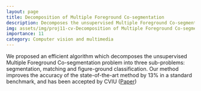 ```yaml
---
layout: page
title: Decomposition of Multiple Foreground Co-segmentation
description: Decomposes the unsupervised Multiple Foreground Co-segmentation problem into three sub-problems
img: assets/img/proj11-cv-Decomposition of Multiple Foreground Co-segmentation.png
importance: 11
category: Computer vision and multimedia
---
```


<p>
    We proposed an efficient algorithm which decomposes the unsupervised Multiple Foreground Co-segmentation problem into three sub-problems: segmentation, matching and figure-ground classification.
    Our method improves the accuracy of the state-of-the-art method by 13% in a standard benchmark, and has been accepted by CVIU (<a href="https://f6d60bef-de96-4b94-b613-4913f88f2f0f.filesusr.com/ugd/e150d8_6e352dd41985407bb5db08b256f1d333.pdf">Paper</a>)
</p>
